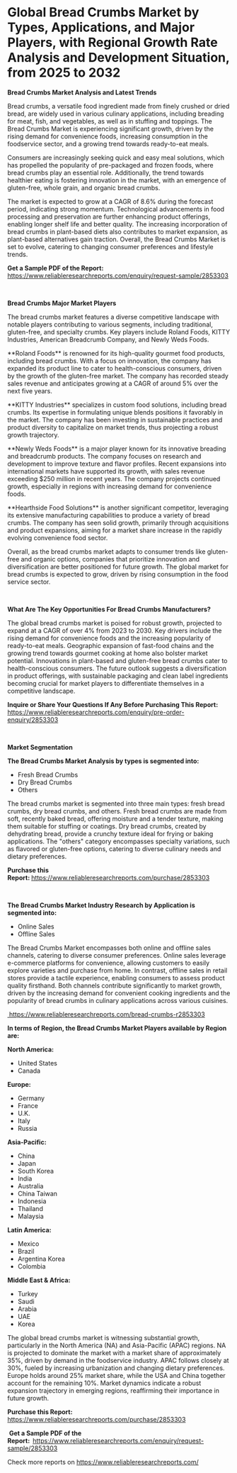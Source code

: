 <p><h1>Global Bread Crumbs Market by Types, Applications, and Major Players, with Regional Growth Rate Analysis and Development Situation, from 2025 to 2032</h1></p><p><strong>Bread Crumbs Market Analysis and Latest Trends</strong></p>
<p><p>Bread crumbs, a versatile food ingredient made from finely crushed or dried bread, are widely used in various culinary applications, including breading for meat, fish, and vegetables, as well as in stuffing and toppings. The Bread Crumbs Market is experiencing significant growth, driven by the rising demand for convenience foods, increasing consumption in the foodservice sector, and a growing trend towards ready-to-eat meals. </p><p>Consumers are increasingly seeking quick and easy meal solutions, which has propelled the popularity of pre-packaged and frozen foods, where bread crumbs play an essential role. Additionally, the trend towards healthier eating is fostering innovation in the market, with an emergence of gluten-free, whole grain, and organic bread crumbs. </p><p>The market is expected to grow at a CAGR of 8.6% during the forecast period, indicating strong momentum. Technological advancements in food processing and preservation are further enhancing product offerings, enabling longer shelf life and better quality. The increasing incorporation of bread crumbs in plant-based diets also contributes to market expansion, as plant-based alternatives gain traction. Overall, the Bread Crumbs Market is set to evolve, catering to changing consumer preferences and lifestyle trends.</p></p>
<p><strong>Get a Sample PDF of the Report:&nbsp;</strong> <a href="https://www.reliableresearchreports.com/enquiry/request-sample/2853303?utm_campaign=2295&utm_medium=2&utm_source=Github&utm_content=ia&utm_term=11032025&utm_id=bread-crumbs">https://www.reliableresearchreports.com/enquiry/request-sample/2853303</a></p>
<p>&nbsp;</p>
<p><strong>Bread Crumbs Major Market Players</strong></p>
<p><p>The bread crumbs market features a diverse competitive landscape with notable players contributing to various segments, including traditional, gluten-free, and specialty crumbs. Key players include Roland Foods, KITTY Industries, American Breadcrumb Company, and Newly Weds Foods.</p><p>**Roland Foods** is renowned for its high-quality gourmet food products, including bread crumbs. With a focus on innovation, the company has expanded its product line to cater to health-conscious consumers, driven by the growth of the gluten-free market. The company has recorded steady sales revenue and anticipates growing at a CAGR of around 5% over the next five years.</p><p>**KITTY Industries** specializes in custom food solutions, including bread crumbs. Its expertise in formulating unique blends positions it favorably in the market. The company has been investing in sustainable practices and product diversity to capitalize on market trends, thus projecting a robust growth trajectory.</p><p>**Newly Weds Foods** is a major player known for its innovative breading and breadcrumb products. The company focuses on research and development to improve texture and flavor profiles. Recent expansions into international markets have supported its growth, with sales revenue exceeding $250 million in recent years. The company projects continued growth, especially in regions with increasing demand for convenience foods.</p><p>**Hearthside Food Solutions** is another significant competitor, leveraging its extensive manufacturing capabilities to produce a variety of bread crumbs. The company has seen solid growth, primarily through acquisitions and product expansions, aiming for a market share increase in the rapidly evolving convenience food sector.</p><p>Overall, as the bread crumbs market adapts to consumer trends like gluten-free and organic options, companies that prioritize innovation and diversification are better positioned for future growth. The global market for bread crumbs is expected to grow, driven by rising consumption in the food service sector.</p></p>
<p>&nbsp;</p>
<p><strong>What Are The Key Opportunities For Bread Crumbs Manufacturers?</strong></p>
<p><p>The global bread crumbs market is poised for robust growth, projected to expand at a CAGR of over 4% from 2023 to 2030. Key drivers include the rising demand for convenience foods and the increasing popularity of ready-to-eat meals. Geographic expansion of fast-food chains and the growing trend towards gourmet cooking at home also bolster market potential. Innovations in plant-based and gluten-free bread crumbs cater to health-conscious consumers. The future outlook suggests a diversification in product offerings, with sustainable packaging and clean label ingredients becoming crucial for market players to differentiate themselves in a competitive landscape.</p></p>
<p><strong>Inquire or Share Your Questions If Any Before Purchasing This Report:</strong> <a href="https://www.reliableresearchreports.com/enquiry/pre-order-enquiry/2853303?utm_campaign=2295&utm_medium=2&utm_source=Github&utm_content=ia&utm_term=11032025&utm_id=bread-crumbs">https://www.reliableresearchreports.com/enquiry/pre-order-enquiry/2853303</a></p>
<p>&nbsp;</p>
<p><strong>Market Segmentation</strong></p>
<p><strong>The Bread Crumbs Market Analysis by types is segmented into:</strong></p>
<p><ul><li>Fresh Bread Crumbs</li><li>Dry Bread Crumbs</li><li>Others</li></ul></p>
<p><p>The bread crumbs market is segmented into three main types: fresh bread crumbs, dry bread crumbs, and others. Fresh bread crumbs are made from soft, recently baked bread, offering moisture and a tender texture, making them suitable for stuffing or coatings. Dry bread crumbs, created by dehydrating bread, provide a crunchy texture ideal for frying or baking applications. The "others" category encompasses specialty variations, such as flavored or gluten-free options, catering to diverse culinary needs and dietary preferences.</p></p>
<p><strong>Purchase this Report:&nbsp;</strong><a href="https://www.reliableresearchreports.com/purchase/2853303?utm_campaign=2295&utm_medium=2&utm_source=Github&utm_content=ia&utm_term=11032025&utm_id=bread-crumbs">https://www.reliableresearchreports.com/purchase/2853303</a></p>
<p>&nbsp;</p>
<p><strong>The Bread Crumbs Market Industry Research by Application is segmented into:</strong></p>
<p><ul><li>Online Sales</li><li>Offline Sales</li></ul></p>
<p><p>The Bread Crumbs Market encompasses both online and offline sales channels, catering to diverse consumer preferences. Online sales leverage e-commerce platforms for convenience, allowing customers to easily explore varieties and purchase from home. In contrast, offline sales in retail stores provide a tactile experience, enabling consumers to assess product quality firsthand. Both channels contribute significantly to market growth, driven by the increasing demand for convenient cooking ingredients and the popularity of bread crumbs in culinary applications across various cuisines.</p></p>
<p><a href="https://www.reliableresearchreports.com/bread-crumbs-r2853303?utm_campaign=2295&utm_medium=2&utm_source=Github&utm_content=ia&utm_term=11032025&utm_id=bread-crumbs">&nbsp;https://www.reliableresearchreports.com/bread-crumbs-r2853303</a></p>
<p><strong>In terms of Region, the Bread Crumbs Market Players available by Region are:</strong></p>
<p>
    <p> <strong> North America: </strong>
        <ul>
            <li>United States</li>
            <li>Canada</li>
        </ul>
        </p> 
    <p> <strong> Europe: </strong>
        <ul>
            <li>Germany</li>
            <li>France</li>
            <li>U.K.</li>
            <li>Italy</li>
            <li>Russia</li>
        </ul>
        </p> 
    <p> <strong> Asia-Pacific: </strong>
        <ul>
            <li>China</li>
            <li>Japan</li>
            <li>South Korea</li>
            <li>India</li>
            <li>Australia</li>
            <li>China Taiwan</li>
            <li>Indonesia</li>
            <li>Thailand</li>
            <li>Malaysia</li>
        </ul>
        </p> 
    <p> <strong> Latin America: </strong>
        <ul>
            <li>Mexico</li>
            <li>Brazil</li>
            <li>Argentina Korea</li>
            <li>Colombia</li>
        </ul>
        </p> 
    <p> <strong> Middle East & Africa: </strong>
        <ul>
            <li>Turkey</li>
            <li>Saudi</li>
            <li>Arabia</li>
            <li>UAE</li>
            <li>Korea</li>
        </ul>
    </p>
    </p>
<p><p>The global bread crumbs market is witnessing substantial growth, particularly in the North America (NA) and Asia-Pacific (APAC) regions. NA is projected to dominate the market with a market share of approximately 35%, driven by demand in the foodservice industry. APAC follows closely at 30%, fueled by increasing urbanization and changing dietary preferences. Europe holds around 25% market share, while the USA and China together account for the remaining 10%. Market dynamics indicate a robust expansion trajectory in emerging regions, reaffirming their importance in future growth.</p></p>
<p><strong>Purchase this Report: </strong><a href="https://www.reliableresearchreports.com/purchase/2853303?utm_campaign=2295&utm_medium=2&utm_source=Github&utm_content=ia&utm_term=11032025&utm_id=bread-crumbs">https://www.reliableresearchreports.com/purchase/2853303</a></p>
<p>&nbsp;<strong>Get a Sample PDF of the Report:&nbsp;&nbsp;</strong><a href="https://www.reliableresearchreports.com/enquiry/request-sample/2853303?utm_campaign=2295&utm_medium=2&utm_source=Github&utm_content=ia&utm_term=11032025&utm_id=bread-crumbs">https://www.reliableresearchreports.com/enquiry/request-sample/2853303</a></p>
<p><strong></strong></p>
<p>Check more reports on <a href="https://www.reliableresearchreports.com/?utm_campaign=2295&utm_medium=2&utm_source=Github&utm_content=ia&utm_term=11032025&utm_id=bread-crumbs">https://www.reliableresearchreports.com/</a></p>
